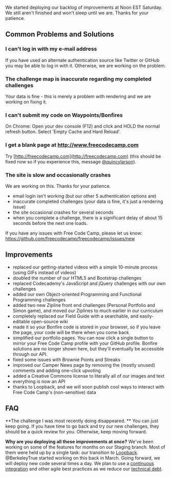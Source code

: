 We started deploying our backlog of improvements at Noon EST Saturday. We still aren't finished and won't sleep until we are. Thanks for your patience.

## Common Problems and Solutions

### I can't log in with my e-mail address
If you have used an alternate authentication source like Twitter or GitHub you may be able to log in with it.  Otherwise, we are working on the problem.

### The challenge map is inaccurate regarding my completed challenges
Your data is fine - this is merely a problem with rendering and we are working on fixing it.

### I can't submit my code on Waypoints/Bonfires
On Chrome:  Open your dev console (F12) and click and HOLD the normal refresh button.  Select 'Empty Cache and Hard Reload'.

### I get a blank page at http://www.freecodecamp.com
Try [http://freecodecamp.com](http://freecodecamp.com) (this should be fixed now so if you experience this, message [@quincylarson](gitter.im/quincylarson)).

### The site is slow and occasionally crashes
We are working on this. Thanks for your patience.

* email login isn't working (but our other 5 authentication options are)
* inaccurate completed challenges (your data is fine, it's just a rendering issue)
* the site occasional crashes for several seconds 
* when you complete a challenge, there is a significant delay of about 15 seconds before the next one loads.

If you have any issues with Free Code Camp, please let us know: https://github.com/freecodecamp/freecodecamp/issues/new

## Improvements
* replaced our getting-started videos with a simple 10-minute process (using GIFs instead of videos)
* doubled the number of our HTML5 and Bootstrap challenges
* replaced Codecademy's JavaScript and jQuery challenges with our own challenges
* added our own Object-oriented Programming and Functional Programming challenges
* added two new Zipline front end challenges (Personal Portfolio and Simon game), and moved our Ziplines to much earlier in our curriculum
* completely replaced our Field Guide with a searchable, and easily-editable open-source wiki
* made it so your Bonfire code is stored in your browser, so if you leave the page, your code will be there when you come back
* simplified our portfolio pages. You can now click a single button to mirror your Free Code Camp profile with your GitHub profile. Bonfire solutions are no longer shown here, but they'll eventually be accessible through our API.
* fixed some issues with Brownie Points and Streaks
* improved our Camper News page by removing the (mostly unused) comments and adding one-click upvoting
* added a Creative Commons license to literally all of our images and text
* everything is now an API 
* thanks to Loopback, and we will soon publish cool ways to interact with Free Code Camp's (non-sensitive) data

## FAQ

**The challenge I was most recently doing disappeared. **
You can just keep going. If you have time to go back and try our new challenges, they should be a quick review for you. Otherwise, keep moving forward.

**Why are you deploying all these improvements at once?**
We've been working on some of the features for months on our Staging branch. Most of them were held up by a single task: our transition to [Loopback](http://loopback.io/). @BerkeleyTrue started working on this back in March. Going forward, we will deploy new code several times a day. We plan to use a [continuous integration](https://en.wikipedia.org/wiki/Continuous_integration) and other agile best practices as we reduce our [technical debt](https://en.wikipedia.org/wiki/Technical_debt).